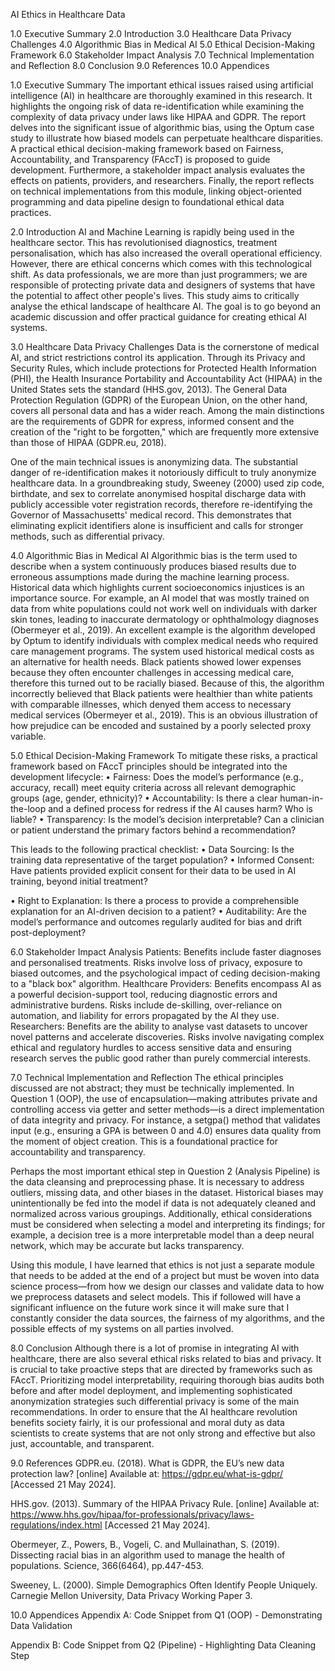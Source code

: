 
AI Ethics in Healthcare Data

1.0 Executive Summary
2.0 Introduction
3.0 Healthcare Data Privacy Challenges
4.0 Algorithmic Bias in Medical AI
5.0 Ethical Decision-Making Framework
6.0 Stakeholder Impact Analysis
7.0 Technical Implementation and Reflection
8.0 Conclusion
9.0 References
10.0 Appendices



 1.0 Executive Summary
The important ethical issues raised using artificial intelligence (AI) in healthcare are thoroughly examined in this research. It highlights the ongoing risk of data re-identification while examining the complexity of data privacy under laws like HIPAA and GDPR. The report delves into the significant issue of algorithmic bias, using the Optum case study to illustrate how biased models can perpetuate healthcare disparities. A practical ethical decision-making framework based on Fairness, Accountability, and Transparency (FAccT) is proposed to guide development. Furthermore, a stakeholder impact analysis evaluates the effects on patients, providers, and researchers. Finally, the report reflects on technical implementations from this module, linking object-oriented programming and data pipeline design to foundational ethical data practices.

 2.0 Introduction
AI and Machine Learning is rapidly being used in the healthcare sector. This has revolutionised diagnostics, treatment personalisation, which has also increased the overall operational efficiency. However, there are ethical concerns which comes with this technological shift. As data professionals, we are more than just programmers; we are responsible of protecting private data and designers of systems that have the potential to affect other people's lives. This study aims to critically analyse the ethical landscape of healthcare AI. The goal is to go beyond an academic discussion and offer practical guidance for creating ethical AI systems.

 3.0 Healthcare Data Privacy Challenges
Data is the cornerstone of medical AI, and strict restrictions control its application. Through its Privacy and Security Rules, which include protections for Protected Health Information (PHI), the Health Insurance Portability and Accountability Act (HIPAA) in the United States sets the standard (HHS.gov, 2013). The General Data Protection Regulation (GDPR) of the European Union, on the other hand, covers all personal data and has a wider reach. Among the main distinctions are the requirements of GDPR for express, informed consent and the creation of the "right to be forgotten," which are frequently more extensive than those of HIPAA (GDPR.eu, 2018).

One of the main technical issues is anonymizing data. The substantial danger of re-identification makes it notoriously difficult to truly anonymize healthcare data. In a groundbreaking study, Sweeney (2000) used zip code, birthdate, and sex to correlate anonymised hospital discharge data with publicly accessible voter registration records, therefore re-identifying the Governor of Massachusetts' medical record. This demonstrates that eliminating explicit identifiers alone is insufficient and calls for stronger methods, such as differential privacy.

 4.0 Algorithmic Bias in Medical AI
Algorithmic bias is the term used to describe when a system continuously produces biased results due to erroneous assumptions made during the machine learning process. Historical data which highlights current socioeconomics injustices is an importance source. For example, an AI model that was mostly trained on data from white populations could not work well on individuals with darker skin tones, leading to inaccurate dermatology or ophthalmology diagnoses (Obermeyer et al., 2019).
An excellent example is the algorithm developed by Optum to identify individuals with complex medical needs who required care management programs. The system used historical medical costs as an alternative for health needs. Black patients showed lower expenses because they often encounter challenges in accessing medical care, therefore this turned out to be racially biased. Because of this, the algorithm incorrectly believed that Black patients were healthier than white patients with comparable illnesses, which denyed them access to necessary medical services (Obermeyer et al., 2019). This is an obvious illustration of how prejudice can be encoded and sustained by a poorly selected proxy variable.

 5.0 Ethical Decision-Making Framework
To mitigate these risks, a practical framework based on FAccT principles should be integrated into the development lifecycle:
•	Fairness: Does the model’s performance (e.g., accuracy, recall) meet equity criteria across all relevant demographic groups (age, gender, ethnicity)?
•	Accountability: Is there a clear human-in-the-loop and a defined process for redress if the AI causes harm? Who is liable?
•	Transparency: Is the model’s decision interpretable? Can a clinician or patient understand the primary factors behind a recommendation?

This leads to the following practical checklist:
•	Data Sourcing: Is the training data representative of the target population?
•	Informed Consent: Have patients provided explicit consent for their data to be used in AI training, beyond initial treatment?

•	Right to Explanation: Is there a process to provide a comprehensible explanation for an AI-driven decision to a patient?
•	Auditability: Are the model’s performance and outcomes regularly audited for bias and drift post-deployment?

 6.0 Stakeholder Impact Analysis
Patients: Benefits include faster diagnoses and personalised treatments. Risks involve loss of privacy, exposure to biased outcomes, and the psychological impact of ceding decision-making to a "black box" algorithm.
Healthcare Providers: Benefits encompass AI as a powerful decision-support tool, reducing diagnostic errors and administrative burdens. Risks include de-skilling, over-reliance on automation, and liability for errors propagated by the AI they use.
Researchers: Benefits are the ability to analyse vast datasets to uncover novel patterns and accelerate discoveries. Risks involve navigating complex ethical and regulatory hurdles to access sensitive data and ensuring research serves the public good rather than purely commercial interests.

 7.0 Technical Implementation and Reflection
The ethical principles discussed are not abstract; they must be technically implemented. In Question 1 (OOP), the use of encapsulation—making attributes private and controlling access via getter and setter methods—is a direct implementation of data integrity and privacy. For instance, a setgpa() method that validates input (e.g., ensuring a GPA is between 0 and 4.0) ensures data quality from the moment of object creation. This is a foundational practice for accountability and transparency.

Perhaps the most important ethical step in Question 2 (Analysis Pipeline) is the data cleansing and preprocessing phase. It is necessary to address outliers, missing data, and other biases in the dataset. Historical biases may unintentionally be fed into the model if data is not adequately cleaned and normalized across various groupings. Additionally, ethical considerations must be considered when selecting a model and interpreting its findings; for example, a decision tree is a more interpretable model than a deep neural network, which may be accurate but lacks transparency.

Using this module, I have learned that ethics is not just a separate module that needs to be added at the end of a project but must be woven into data science process—from how we design our classes and validate data to how we preprocess datasets and select models. This if followed will have a significant influence on the future work since it will make sure that I constantly consider the data sources, the fairness of my algorithms, and the possible effects of my systems on all parties involved.


 8.0 Conclusion
Although there is a lot of promise in integrating AI with healthcare, there are also several ethical risks related to bias and privacy. It is crucial to take proactive steps that are directed by frameworks such as FAccT. Prioritizing model interpretability, requiring thorough bias audits both before and after model deployment, and implementing sophisticated anonymization strategies such differential privacy is some of the main recommendations. In order to ensure that the AI healthcare revolution benefits society fairly, it is our professional and moral duty as data scientists to create systems that are not only strong and effective but also just, accountable, and transparent.

9.0 References
GDPR.eu. (2018). What is GDPR, the EU’s new data protection law? [online] Available at: https://gdpr.eu/what-is-gdpr/ [Accessed 21 May 2024].

HHS.gov. (2013). Summary of the HIPAA Privacy Rule. [online] Available at: https://www.hhs.gov/hipaa/for-professionals/privacy/laws-regulations/index.html [Accessed 21 May 2024].

Obermeyer, Z., Powers, B., Vogeli, C. and Mullainathan, S. (2019). Dissecting racial bias in an algorithm used to manage the health of populations. Science, 366(6464), pp.447-453.

Sweeney, L. (2000). Simple Demographics Often Identify People Uniquely. Carnegie Mellon University, Data Privacy Working Paper 3.


 10.0 Appendices
Appendix A: Code Snippet from Q1 (OOP) - Demonstrating Data Validation

Appendix B: Code Snippet from Q2 (Pipeline) - Highlighting Data Cleaning Step

